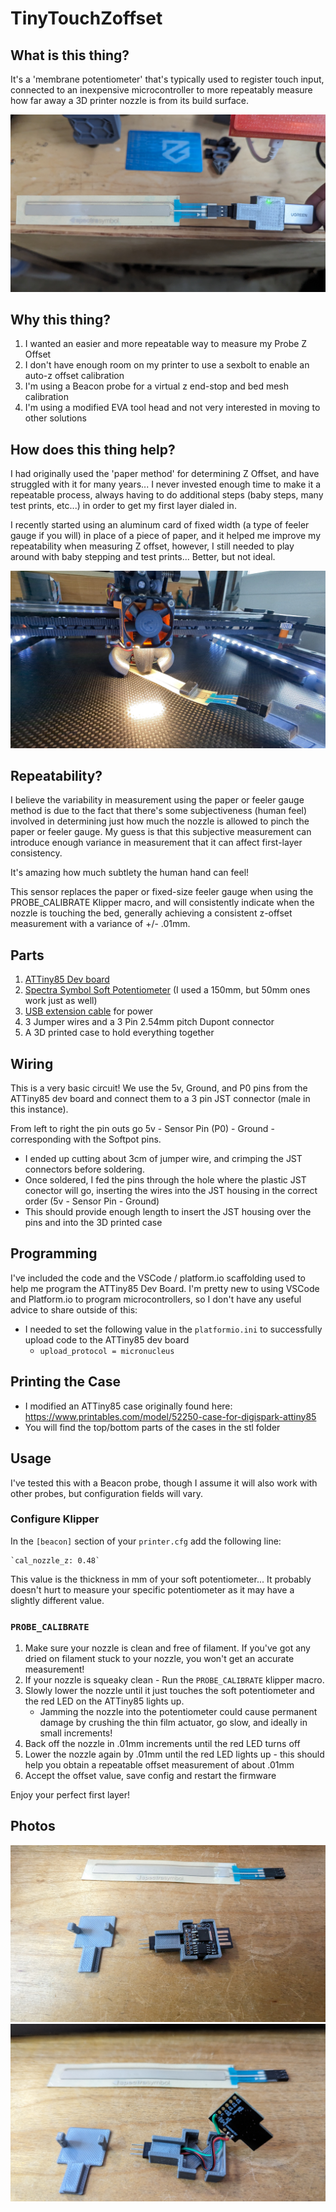 # TinyTouchZoffset

## What is this thing?
It's a 'membrane potentiometer' that's typically used to register touch input, connected to an inexpensive microcontroller to more repeatably measure how far away a 3D printer nozzle is from its build surface.

![TinyTouch](img/PXL_20231021_184058405.jpg)

## Why this thing?
1. I wanted an easier and more repeatable way to measure my Probe Z Offset
2. I don't have enough room on my printer to use a sexbolt to enable an auto-z offset calibration 
3. I'm using a Beacon probe for a virtual z end-stop and bed mesh calibration
4. I'm using a modified EVA tool head and not very interested in moving to other solutions

## How does this thing help?
I had originally used the 'paper method' for determining Z Offset, and have struggled with it for many years... I never invested enough time to make it a repeatable process, always having to do additional steps (baby steps, many test prints, etc...) in order to get my first layer dialed in.

I recently started using an aluminum card of fixed width (a type of feeler gauge if you will) in place of a piece of paper, and it helped me improve my repeatability when measuring Z offset, however, I still needed to play around with baby stepping and test prints... Better, but not ideal. 

![Alt text](img/PXL_20231022_215923067_exported_52481.jpg)

## Repeatability?
I believe the variability in measurement using the paper or feeler gauge method is due to the fact that there's some subjectiveness (human feel) involved in determining just how much the nozzle is allowed to pinch the paper or feeler gauge. My guess is that this subjective measurement can introduce enough variance in measurement that it can affect first-layer consistency. 

It's amazing how much subtlety the human hand can feel!

This sensor replaces the paper or fixed-size feeler gauge when using the PROBE_CALIBRATE Klipper macro, and will consistently indicate when the nozzle is touching the bed, generally achieving a consistent z-offset measurement with a variance of +/- .01mm.

## Parts
1. [ATTiny85 Dev board](https://a.co/d/05ZdjdA)
2. [Spectra Symbol Soft Potentiometer](https://www.sparkfun.com/products/8680) (I used a 150mm, but 50mm ones work just as well) 
3. [USB extension cable](https://a.co/d/d9y83wm) for power
4. 3 Jumper wires and a 3 Pin 2.54mm pitch Dupont connector
5. A 3D printed case to hold everything together

## Wiring
This is a very basic circuit! We use the 5v, Ground, and P0 pins from the ATTiny85 dev board and connect them to a 3 pin JST connector (male in this instance).

From left to right the pin outs go 5v - Sensor Pin (P0) - Ground - corresponding with the Softpot pins.

* I ended up cutting about 3cm of jumper wire, and crimping the JST connectors before soldering.
* Once soldered, I fed the pins through the hole where the plastic JST conector will go, inserting the wires into the JST housing in the correct order (5v - Sensor Pin - Ground)
* This should provide enough length to insert the JST housing over the pins and into the 3D printed case

## Programming
I've included the code and the VSCode / platform.io scaffolding used to help me program the ATTiny85 Dev Board. I'm pretty new to using VSCode and Platform.io to program microcontrollers, so I don't have any useful advice to share outside of this:
- I needed to set the following value in the `platformio.ini` to successfully upload code to the ATTiny85 dev board 
   -  `upload_protocol = micronucleus` 

## Printing the Case
* I modified an ATTiny85 case originally found here: https://www.printables.com/model/52250-case-for-digispark-attiny85
* You will find the top/bottom parts of the cases in the stl folder

## Usage
I've tested this with a Beacon probe, though I assume it will also work with other probes, but configuration fields will vary.

### Configure Klipper
In the `[beacon]` section of your `printer.cfg` add the following line:

    `cal_nozzle_z: 0.48`

This value is the thickness in mm of your soft potentiometer... It probably doesn't hurt to measure your specific potentiometer as it may have a slightly different value.

### `PROBE_CALIBRATE`
1. Make sure  your nozzle is clean and free of filament. If you've got any dried on filament stuck to your nozzle, you won't get an accurate measurement!
1. If your nozzle is squeaky clean - Run the `PROBE_CALIBRATE` klipper macro.
1. Slowly lower the nozzle until it just touches the soft potentiometer and the red LED on the ATTiny85 lights up.
    - Jamming the nozzle into the potentiometer could cause permanent damage by crushing the thin film actuator, go slow, and ideally in small increments!
1. Back off the nozzle in .01mm increments until the red LED turns off
1. Lower the nozzle again by .01mm until the red LED lights up - this should help you obtain a repeatable offset measurement of about .01mm
1. Accept the offset value, save config and restart the firmware

Enjoy your perfect first layer! 

## Photos
![Assembled](img/PXL_20231101_230219057.jpg)
![Back Side](img/PXL_20231101_230136371.jpg)
